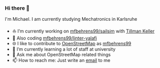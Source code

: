 ### Hi there 👋

<!--
**mfbehrens99/mfbehrens99** is a ✨ _special_ ✨ repository because its `README.md` (this file) appears on your GitHub profile.
--->

I'm Michael. I am currently studying Mechatronics in Karlsruhe

- ⛵ I’m currently working on [mfbehrens99/sailsim](https://github.com/mfbehrens99/sailsim) with [Tillman Keller](https://github.com/TillmanKeller)
- 👀  Also coding [mfbehrens99/linter-yalafi](https://github.com/mfbehrens99/linter-yalafi)
- 🌐 I like to contribute to [OpenStreetMap](https://osm.org) as [mfbehrens99](https://osm.org/user/mfbehrens99)
- 🌱 I’m currently learning a lot of staff at university
- 💬 Ask me about OpenStreetMap related things
- 📫 How to reach me: Just write an  [email](mailto:mfbehrens99@gmail.com) to me
